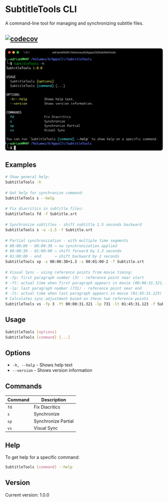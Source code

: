 # SubtitleTools CLI

A command-line tool for managing and synchronizing subtitle files.

[![codecov](https://codecov.io/gh/S9yN37/SubtitleTools/branch/main/graph/badge.svg)](https://codecov.io/gh/S9yN37/SubtitleTools)
---
![screenshot](.assets/SubtitleTools.png)

## Examples

```bash
# Show general help:
SubtitleTools -h

# Get help for synchronize command:
SubtitleTools s --help

# Fix diacritics in subtitle files:
SubtitleTools fd -f Subtitle.srt

# Synchronize subtitles - shift subtitle 1.5 seconds backward
SubtitleTools s -o -1.5 -f Subtitle.srt

# Partial synchronization - with multiple time segments
# 00:00:00 - 00:00:30 → no synchronization applied
# 00:00:30 - 01:00:00 → shift forward by 1.3 seconds  
# 01:00:00 - end      → shift backward by 2 seconds
SubtitleTools sp -s 00:00:30+1.3 -s 00:01:00-2 -f Subtitle.srt

# Visual Sync - using reference points from movie timing:
# -fp: first paragraph number (3) - reference point near start
# -ft: actual time when first paragraph appears in movie (00:00:31.321)
# -lp: last paragraph number (731) - reference point near end  
# -lt: actual time when last paragraph appears in movie (01:45:31.123)
# Calculates sync adjustment based on these two reference points
SubtitleTools vs -fp 3 -ft 00:00:31.321 -lp 731 -lt 01:45:31.123 -f Subtitle.srt
```

## Usage

```bash
SubtitleTools [options]
SubtitleTools [command] [...]
```

## Options

- `-h, --help` - Shows help text
- `--version` - Shows version information

## Commands

| Command | Description |
|---------|-------------|
| `fd` | Fix Diacritics |
| `s` | Synchronize |
| `sp` | Synchronize Partial |
| `vs` | Visual Sync |

## Help

To get help for a specific command:

```bash
SubtitleTools [command] --help
```

## Version

Current version: 1.0.0